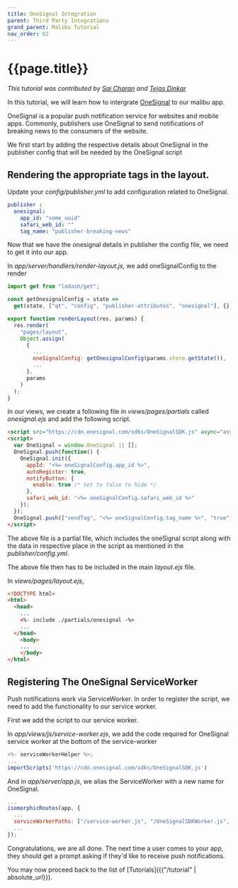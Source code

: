 ```yaml
---
title: OneSignal Integration
parent: Third Party Integrations
grand_parent: Malibu Tutorial
nav_order: 02
---
```


# {{page.title}}

*This tutorial was contributed by [Sai Charan](https://twitter.com/saiicharan) and [Tejas Dinkar](https://twitter.com/tdinkar)*

In this tutorial, we will learn how to intergrate [OneSignal](https://onesignal.com/) to our malibu app.

OneSignal is a popular push notification service for websites and mobile apps. Commonly, publishers use OneSignal to send notifications of breaking news to the consumers of the website.

We first start by adding the respective details about OneSignal in the publisher config that will be needed by the OneSignal script

## Rendering the appropriate tags in the layout.

Update your *config/publisher.yml* to add configuration related to OneSignal.

```yaml
publisher :
  onesignal:
    app_id: "some_uuid"
    safari_web_id: ""
    tag_name: "publisher-breaking-news"
```

Now that we have the onesignal details in publisher the config file, we need to get it into our app.

In *app/server/handlers/render-layout.js*, we add oneSignalConfig to the render

```javascript
import get from "lodash/get";

const getOnesignalConfig = state =>
  get(state, ["qt", "config", "publisher-attributes", "onesignal"], {});

export function renderLayout(res, params) {
  res.render(
    "pages/layout",
    Object.assign(
      {
        ...
        oneSignalConfig: getOnesignalConfig(params.store.getState()),
        ...
      },
      params
    )
  );
}
```

In our views, we create a following file in *views/pages/partials* called *onesignal.ejs* and add the following script.

```html
<script src="https://cdn.onesignal.com/sdks/OneSignalSDK.js" async="async"></script>
<script>
  var OneSignal = window.OneSignal || [];
  OneSignal.push(function() {
    OneSignal.init({
      appId: "<%= oneSignalConfig.app_id %>",
      autoRegister: true,
      notifyButton: {
        enable: true /* Set to false to hide */
      },
      safari_web_id: "<%= oneSignalConfig.safari_web_id %>"
    });
  });
  OneSignal.push(["sendTag", "<%= oneSignalConfig.tag_name %>", "true"]);
</script>
```

The above file is a partial file, which includes the oneSignal script along with the data in respective place in the script as mentioned in the *publisher/config.yml*.

The above file then has to be included in the main *layout.ejs* file.

In *views/pages/layout.ejs*,

```html
<!DOCTYPE html>
<html>
  <head>
    ...
    <%- include ./partials/onesignal -%>
    ...
  </head>
    <body>
    ...
    </body>
</html>
```

## Registering The OneSignal ServiceWorker

Push notifications work via ServiceWorker. In order to register the script, we need to add the functionality to our service worker.

First we add the script to our service worker.

In *app/views/js/service-worker.ejs*, we add the code required for OneSignal service worker at the bottom of the service-worker

```javascript
<%- serviceWorkerHelper %>;
...
importScripts('https://cdn.onesignal.com/sdks/OneSignalSDK.js')
```

And in *app/server/app.js*, we alias the ServiceWorker with a new name for OneSignal.

```javascript
...
isomorphicRoutes(app, {
  ...
  serviceWorkerPaths: ["/service-worker.js", "/OneSignalSDKWorker.js", "/OneSignalSDKUpdaterWorker.js"]
  ...
});
```

Congratulations, we are all done. The next time a user comes to your app, they should get a prompt asking if they'd like to receive push notifications.

You may now proceed back to the list of [Tutorials]({{"/tutorial" | absolute_url}}).
